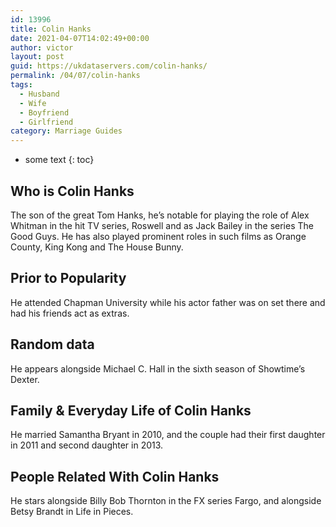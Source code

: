 ```yaml
---
id: 13996
title: Colin Hanks
date: 2021-04-07T14:02:49+00:00
author: victor
layout: post
guid: https://ukdataservers.com/colin-hanks/
permalink: /04/07/colin-hanks
tags:
  - Husband
  - Wife
  - Boyfriend
  - Girlfriend
category: Marriage Guides
---
```


* some text
{: toc}


## Who is Colin Hanks



The son of the great Tom Hanks, he&#8217;s notable for playing the role of Alex Whitman in the hit TV series, Roswell and as Jack Bailey in the series The Good Guys. He has also played prominent roles in such films as Orange County, King Kong and The House Bunny.

                
                
                
## Prior to Popularity



He attended Chapman University while his actor father was on set there and had his friends act as extras.

                
                
                
## Random data



He appears alongside Michael C. Hall in the sixth season of Showtime&#8217;s Dexter.

                
                
                
## Family & Everyday Life of Colin Hanks



He married Samantha Bryant in 2010, and the couple had their first daughter in 2011 and second daughter in 2013.

                
                
                
## People Related With Colin Hanks



He stars alongside Billy Bob Thornton in the FX series Fargo, and alongside Betsy Brandt in Life in Pieces.

                
              
            
          
          
          
